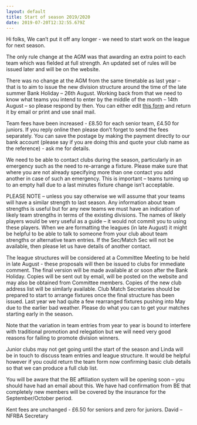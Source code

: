 ```yaml
---
layout: default
title: Start of season 2019/2020
date: 2019-07-20T12:32:55.679Z
---
```

Hi folks,
We can’t put it off any longer - we need to start work on the league for next season.

The only rule change at the AGM was that awarding an extra point to each team which was fielded at full strength. An updated set of rules will be issued later and will be on the website.

There was no change at the AGM from the same timetable as last year – that is to aim to issue the new division structure around the time of the late summer Bank Holiday – 26th August. Working back from that we need to know what teams you intend to enter by the middle of the month – 14th August – so please respond by then. You can either edit [this form](https://www.nfrba.co.uk/images/uploads/rps-composit-match-card-version-110826.xlsx) and return it by email or print and use snail mail.

Team fees have been increased - £8.50 for each senior team, £4.50 for juniors. If you reply online then please don’t forget to send the fees separately. You can save the postage by making the payment directly to our bank account (please say if you are doing this and quote your club name as the reference) - ask me for details.

We need to be able to contact clubs during the season, particularly in an emergency such as the need to re-arrange a fixture. Please make sure that where you are not already specifying more than one contact you add another in case of such an emergency. This is important – teams turning up to an empty hall due to a last minutes fixture change isn’t acceptable.

PLEASE NOTE – unless you say otherwise we will assume that your teams will have a similar strength to last season. Any information about team strengths is useful but for any new teams we must have an indication of likely team strengths in terms of the existing divisions. The names of likely players would be very useful as a guide – it would not commit you to using these players. When we are formatting the leagues (in late August) it might be helpful to be able to talk to someone from your club about team strengths or alternative team entries. If the Sec/Match Sec will not be available, then please let us have details of another contact.

The league structures will be considered at a Committee Meeting to be held in late August - these proposals will then be issued to clubs for immediate comment. The final version will be made available at or soon after the Bank Holiday. Copies will be sent out by email, will be posted on the website and may also be obtained from Committee members. Copies of the new club address list will be similarly available. Club Match Secretaries should be prepared to start to arrange fixtures once the final structure has been issued. Last year we had quite a few rearranged fixtures pushing into May due to the earlier bad weather. Please do what you can to get your matches starting early in the season.

Note that the variation in team entries from year to year is bound to interfere with traditional promotion and relegation but we will need very good reasons for failing to promote division winners.

Junior clubs may not get going until the start of the season and Linda will be in touch to discuss team entries and league structure. It would be helpful however if you could return the team form now confirming basic club details so that we can produce a full club list.

You will be aware that the BE affiliation system will be opening soon – you should have had an email about this. We have had confirmation from BE that completely new members will be covered by the insurance for the September/October period.

Kent fees are unchanged - £6.50 for seniors and zero for juniors.
David – NFRBA Secretary
